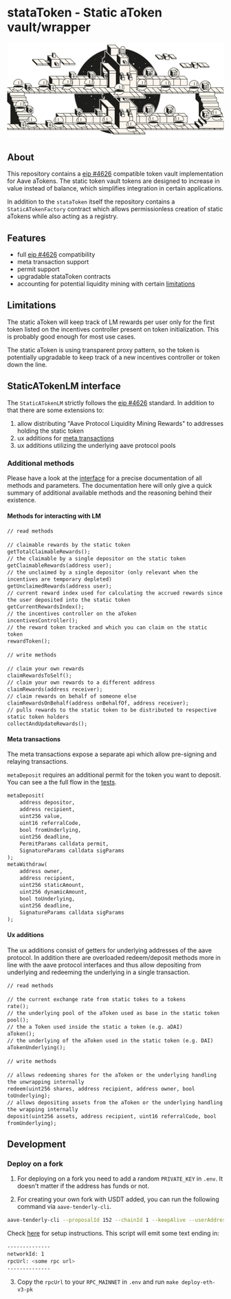 # stataToken - Static aToken vault/wrapper

![banner](./wrapping_banner.jpg)

## About

This repository contains a [eip #4626](https://eips.ethereum.org/EIPS/eip-4626) compatible token vault implementation for Aave aTokens.
The static token vault tokens are designed to increase in value instead of balance, which simplifies integration in certain applications.

In addition to the `stataToken` itself the repository contains a `StaticATokenFactory` contract which allows permissionless creation of static aTokens while also acting as a registry.

## Features

- full [eip #4626](https://eips.ethereum.org/EIPS/eip-4626) compatibility
- meta transaction support
- permit support
- upgradable stataToken contracts
- accounting for potential liquidity mining with certain [limitations](#limitations)

## Limitations

The static aToken will keep track of LM rewards per user only for the first token listed on the incentives controller present on token initialization. This is probably good enough for most use cases.

The static aToken is using transparent proxy pattern, so the token is potentially upgradable to keep track of a new incentives controller or token down the line.

## StaticATokenLM interface

The `StaticATokenLM` strictly follows the [eip #4626](https://eips.ethereum.org/EIPS/eip-4626) standard.
In addition to that there are some extensions to:

1. allow distributing "Aave Protocol Liquidity Mining Rewards" to addresses holding the static token
2. ux additions for [meta transactions](https://eips.ethereum.org/EIPS/eip-712)
3. ux additions utilizing the underlying aave protocol pools

### Additional methods

Please have a look at the [interface](./src/interfaces/IStaticATokenLM.sol) for a precise documentation of all methods and parameters.
The documentation here will only give a quick summary of additional available methods and the reasoning behind their existence.

#### Methods for interacting with LM

```solidity
// read methods

// claimable rewards by the static token
getTotalClaimableRewards();
// the claimable by a single depositor on the static token
getClaimableRewards(address user);
// the unclaimed by a single depositor (only relevant when the incentives are temporary depleted)
getUnclaimedRewards(address user);
// current reward index used for calculating the accrued rewards since the user deposited into the static token
getCurrentRewardsIndex();
// the incentives controller on the aToken
incentivesController();
// the reward token tracked and which you can claim on the static token
rewardToken();

// write methods

// claim your own rewards
claimRewardsToSelf();
// claim your own rewards to a different address
claimRewards(address receiver);
// claim rewards on behalf of someone else
claimRewardsOnBehalf(address onBehalfOf, address receiver);
// pulls rewards to the static token to be distributed to respective static token holders
collectAndUpdateRewards();
```

#### Meta transactions

The meta transactions expose a separate api which allow pre-signing and relaying transactions.

`metaDeposit` requires an additional permit for the token you want to deposit. You can see a the full flow in the [tests](./test/StaticATokenMetaTransactions.sol).

```solidity
metaDeposit(
    address depositor,
    address recipient,
    uint256 value,
    uint16 referralCode,
    bool fromUnderlying,
    uint256 deadline,
    PermitParams calldata permit,
    SignatureParams calldata sigParams
);
metaWithdraw(
    address owner,
    address recipient,
    uint256 staticAmount,
    uint256 dynamicAmount,
    bool toUnderlying,
    uint256 deadline,
    SignatureParams calldata sigParams
);
```

#### Ux additions

The ux additions consist of getters for underlying addresses of the aave protocol. In addition there are overloaded redeem/deposit methods more in line with the aave protocol interfaces and thus allow depositing from underlying and redeeming the underlying in a single transaction.

```solidity
// read methods

// the current exchange rate from static tokes to a tokens
rate();
// the underlying pool of the aToken used as base in the static token
pool();
// the a Token used inside the static a token (e.g. aDAI)
aToken();
// the underlying of the aToken used in the static token (e.g. DAI)
aTokenUnderlying();

// write methods

// allows redeeming shares for the aToken or the underlying handling the unwrapping internally
redeem(uint256 shares, address recipient, address owner, bool toUnderlying);
// allows depositing assets from the aToken or the underlying handling the wrapping internally
deposit(uint256 assets, address recipient, uint16 referralCode, bool fromUnderlying);
```

## Development

### Deploy on a fork

1. For deploying on a fork you need to add a random `PRIVATE_KEY` in `.env`.
   It doesn't matter if the address has funds or not.

2. For creating your own fork with USDT added, you can run the following command via `aave-tenderly-cli`.

```sh
aave-tenderly-cli --proposalId 152 --chainId 1 --keepAlive --userAddress <addressForPK> --forkLabel balancer-with-usdt
```

Check [here](https://github.com/bgd-labs/aave-tenderly-cli#installation) for setup instructions.
This script will emit some text ending in:

```sh
--------------
networkId: 1
rpcUrl: <some rpc url>
--------------
```

3. Copy the `rpcUrl` to your `RPC_MAINNET` in `.env` and run `make deploy-eth-v3-pk`
